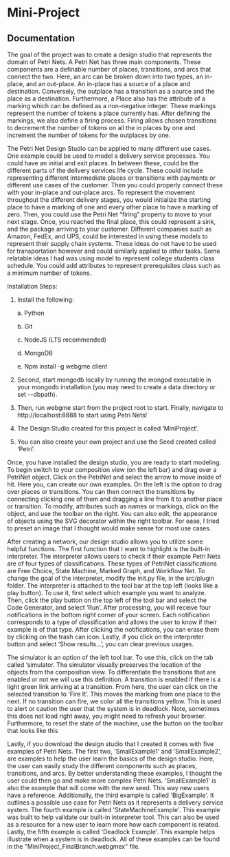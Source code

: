 # Mini-Project
## Documentation
The goal of the project was to create a design studio that represents the domain of Petri Nets. A Petri Net has three main components. These components are a definable number of places, transitions, and arcs that connect the two. Here, an arc can be broken down into two types, an in-place, and an out-place. An in-place has a source of a place and destination. Conversely, the outplace has a transition as a source and the place as a destination. Furthermore, a Place also has the attribute of a marking which can be defined as a non-negative integer. These markings represent the number of tokens a place currently has. After defining the markings, we also define a firing process. Firing allows chosen transitions to decrement the number of tokens on all the in places by one and increment the number of tokens for the outplaces by one.

The Petri Net Design Studio can be applied to many different use cases. One example could be used to model a delivery service processes. You could have an initial and exit places. In between these, could be the different parts of the delivery services life cycle. These could include representing different intermediate places or transitions with payments or different use cases of the customer. Then you could properly connect these with your in-place and out-place arcs. To represent the movement throughout the different delivery stages, you would initialize the starting place to have a marking of one and every other place to have a marking of zero. Then, you could use the Petri Net “firing” property to move to your next stage. Once, you reached the final place, this could represent a sink, and the package arriving to your customer. Different companies such as Amazon, FedEx, and UPS, could be interested in using these models to represent their supply chain systems. These ideas do not have to be used for transportation however and could similarly applied to other tasks. Some relatable ideas I had was using model to represent college students class schedule. You could add attributes to represent prerequisites class such as a minimum number of tokens.

Installation Steps:
 
1.	Install the following:

    a. Python
    
    b. Git
    
    c. NodeJS (LTS recommended)
    
    d. MongoDB
    
    e. Npm install -g webgme client
    
2.	Second, start mongodb locally by running the mongod executable in your mongodb installation (you may need to create a data directory or set --dbpath).

3.	Then, run webgme start from the project root to start. Finally, navigate to http://localhost:8888 to start using Petri Nets!

4.	The Design Studio created for this project is called ‘MiniProject’.

5.	You can also create your own project and use the Seed created called ‘Petri’.


Once, you have installed the design studio, you are ready to start modeling. To begin switch to your composition view (on the left bar) and drag over a PetriNet object. Click on the PetriNet and select the arrow to move inside of hit. Here you, can create our own examples. On the left is the option to drag over places or transitions. You can then connect the transitions by connecting clicking one of them and dragging a line from it to another place or transition. To modify, attributes such as names or markings, click on the object, and use the toolbar on the right. You can also edit, the appearance of objects using the SVG decorator within the right toolbar. For ease, I tried to preset an image that I thought would make sense for most use cases.

After creating a network, our design studio allows you to utilize some helpful functions. The first function that I want to highlight is the built-in interpreter. The interpreter allows users to check if their example Petri Nets are of four types of classifications. These types of PetriNet classifications are Free Choice, State Machine, Marked Graph, and Workflow Net. To change the goal of the interpreter, modify the init.py file, in the src/plugin folder. The interpreter is attached to the tool bar at the top left (looks like a play button). To use it, first select which example you want to analyze. Then, click the play button on the top left of the tool bar and select the Code Generator, and select ‘Run’. After processing, you will receive four notifications in the bottom right corner of your screen. Each notification corresponds to a type of classification and allows the user to know if their example is of that type. After clicking the notifications, you can erase them by clicking on the trash can icon. Lastly, if you click on the interpreter button and select ‘Show results…’, you can clear previous usages.

The simulator is an option of the left tool bar. To use this, click on the tab called ‘simulator. The simulator visually preserves the location of the objects from the composition view. To differentiate the transitions that are enabled or not we will use this definition. A transition is enabled if there is a light green link arriving at a transition. From here, the user can click on the selected transition to ‘Fire It’. This moves the marking from one place to the next. If no transition can fire, we color all the transitions yellow. This is used to alert or caution the user that the system is in deadlock. Note, sometimes this does not load right away, you might need to refresh your browser. Furthermore, to reset the state of the machine, use the button on the toolbar that looks like this

Lastly, if you download the design studio that I created it comes with five examples of Petri Nets. The first two, 'SmallExample1' and 'SmallExample2', are examples to help the user learn the basics of the design studio. Here, the user can easily study the different components such as places, transitions, and arcs. By better understanding these examples, I thought the user could then go and make more complex Petri Nets. 'SmallExample1' is also the example that will come with the new seed. This way new users have a reference. Additionally, the third example is called 'BigExample'. It outlines a possible use case for Petri Nets as it represents a delivery service system. The fourth example is called 'StateMachineExample'. This example was built to help validate our built-in interpreter tool. This can also be used as a resource for a new user to learn more how each component is related. Lastly, the fifth example is called 'Deadlock Example'. This example helps illustrate when a system is in deadlock. All of these examples can be found in the "MiniProject_FinalBranch.webgmex" file. 


